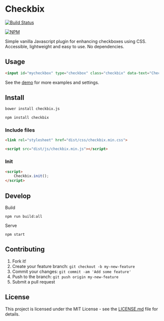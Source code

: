 # Checkbix

[![Build Status](https://travis-ci.org/urre/checkbix.svg?branch=master)](https://travis-ci.org/urre/checkbix)

[![NPM](https://nodei.co/npm/checkbix.png?compact=true)](https://npmjs.org/package/checkbix)

Simple vanilla Javascript plugin for enhancing checkboxes using CSS. Accessible, lightweight and easy to use. No dependencies.

## Usage

```html
<input id="mycheckbox" type="checkbox" class="checkbix" data-text="Checkbix">
```

See the [demo](https://urre.github.io/checkbix/) for more examples and settings.

## Install

```bash
bower install checkbix.js
```

```bash
npm install checkbix
```

### Include files

```html
<link rel="stylesheet" href="dist/css/checkbix.min.css">
```

```html
<script src="dist/js/checkbix.min.js"></script>
```

### Init

```html
<script>
    Checkbix.init();
</script>
```

## Develop

Build

    npm run build:all    

Serve

    npm start

## Contributing

1. Fork it!
2. Create your feature branch: `git checkout -b my-new-feature`
3. Commit your changes: `git commit -am 'Add some feature'`
4. Push to the branch: `git push origin my-new-feature`
5. Submit a pull request

## License

This project is licensed under the MIT License - see the [LICENSE.md](LICENSE.md) file for details.
